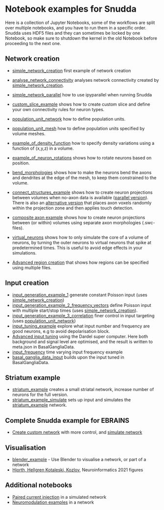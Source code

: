 # Notebook examples for Snudda

Here is a collection of Jupyter Notebooks, some of the workflows are split over multiple notebooks, and you have to run them in a specific order. Snudda uses HDF5 files and they can sometimes be locked by one Notebook, so make sure to shutdown the kernel in the old Notebook before proceeding to the next one.

## Network creation
* [simple_network_creation](simple_network_creation.ipynb) first example of network creation
* [analyse_network_connectivity](analyse_network_connectivity.ipynb) analyses network connectivity created by [simple_network_creation](simple_network_creation.ipynb).
* [simple_network_parallel](simple_network_parallel.ipynb) how to use ipyparallel when running Snudda
* [custom_slice_example](custom_slice_example.ipynb) shows how to create custom slice and define your own connectivity rules for neuron types.
* [population_unit_network](population_unit_network.ipynb) how to define population units.
* [population_unit_mesh](population_unit_mesh.ipynb) how to define population units specified by volume meshes.
* [example_of_density_function](example_of_density_function.ipynb) how to specify density variations using a function of (x,y,z) in a volume.
* [example_of_neuron_rotations](example_of_neuron_rotations.ipynb) shows how to rotate neurons based on position.
* [bend_morphologies](bend_morphologies.ipynb) shows how to make the neurons bend the axons and dendrites at the edge of the mesh, to keep them constrained to the volume.
* [connect_structures_example](connect_structures_example.ipynb) shows how to create neuron projections between volumes when no-axon data is available ([parallel version](connect_structures_example_parallel.ipynb)). There is also an [alternative version](connect_structures_example_projection_detection.ipynb) that places axon voxels randomly within the projection zone and then applies touch detection.
* [composite axon example](ProjectionExample/composite_axon_projections.ipynb) shows how to create neuron projections between (or within) volumes using separate axon morphologies (.swc-files).
* [virtual_neurons](VirtualNeurons/VirtualNeurons.ipynb) shows how to only simulate the core of a volume of neurons, by turning the outer neurons to virtual neurons that spike at predetermined times. This is useful to avoid edge effects in your simulations.

* [Advanced region creation](StriatumExample/CreateStriatum.ipynb) that shows how regions can be specified using multiple files.

## Input creation
* [input_generation_example_1](input_generation_example_1.ipynb) generate constant Poisson input (uses [simple_network_creation](simple_network_creation.ipynb))
* [input_generation_example_2_frequency_vectors](input_generation_example_2_frequency_vectors.ipynb) define Poisson input with multiple start/stop times (uses [simple_network_creation](simple_network_creation.ipynb)).
* [input_generation_example_3_correlation](input_generation_example_3_correlation.ipynb) finer control in input targeting (uses [population_unit_network](population_unit_network.ipynb))
* [input_tuning_example](input_tuning_example.ipynb) explore what input number and frequency are good neurons, e.g to avoid depolarisation block.
* [Advanced input tuning](../parallel/KTH_PDC/input_tuning/) using the Dardel super computer. Here both background and signal level are optimised, and the result is written to meta.json in BasalGangliaData.
* [input_frequency](InputFrequency/InputFrequency.ipynb) time varying input frequency example
* [basal_ganglia_data_input](Input-generation-using-BasalGangliaData.ipynb) builds upon the input tuned in BasalGangliaData.

## Striatum example
* [striatum_example](striatum_example.ipynb) creates a small striatal network, increase number of neurons for the full version.
* [striatum_example_simulate](striatum_example_simulate.ipynb) sets up input and simulates the [striatum_example](striatum_example.ipynb) network.

## Complete Snudda example for EBRAINS
* [Create custom network](EBRAINS/CreateMicrocircuit.ipynb) with more control, and [simulate network](EBRAINS/SimulateMicrocircuitry.ipynb)


## Visualisation
* [blender_example](blender_example.ipynb) - Use Blender to visualise a network, or part of a network
* [Hjorth, Hellgren Kotaleski, Kozlov](../Neuroinformatics2021/), Neuroinformatics 2021 figures


## Additional notebooks
* [Paired current injection](validation/synapses/network_pair_pulse_simulation.ipynb) in a simulated network
* [Neuromodulation examples](https://github.com/jofrony/Neuromodulation-software/tree/main/examples) in a network

